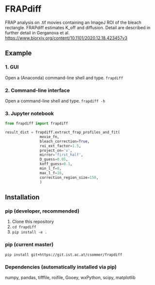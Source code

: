 # FRAPdiff
FRAP analysis on .tif movies containing an ImageJ ROI of the bleach rectangle.
FRAPdiff estimates K_off and diffusion. Detail are described in further detail
in Gerganova et al. https://www.biorxiv.org/content/10.1101/2020.12.18.423457v3

## Example

### 1. GUI

Open a (Anaconda) command-line shell and type.
`frapdiff`
### 2. Command-line interface

Open a command-line shell and type.
`frapdiff -h`
### 3. Jupyter notebook

```python
from frapdiff import frapdiff

result_dict = frapdiff.extract_frap_profiles_and_fit(
                movie_fn,
                bleach_correction=True,
                roi_ext_factor=1.5,
                project_on='v',
                mirror='first_half',
                D_guess=0.05,
                koff_guess=0.1,
                min_l_f=8,
                max_l_f=16,
                correction_region_size=150,
                )
```

## Installation
### pip (developer, recommended)
1. Clone this repository
2. `cd frapdiff`
3. `pip install -e .`

### pip (current master)
`pip install git+https://git.ist.ac.at/csommer/frapdiff`

### Dependencies (automatically installed via pip)
numpy, pandas, tifffile, roifile, Gooey, wxPython, scipy, matplotlib


